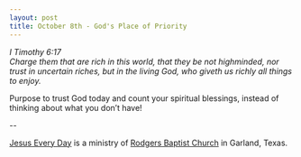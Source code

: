 ```yaml
---
layout: post
title: October 8th - God's Place of Priority
---
```


_I Timothy 6:17  
Charge them that are rich in this world, that they be not
highminded, nor trust in uncertain riches, but in the living God, who
giveth us richly all things to enjoy._

Purpose to trust God today and count your spiritual blessings,
instead of thinking about what you don&rsquo;t have!

 --

<a href=http://jesuseveryday.net>Jesus Every Day</a> is a ministry of <a href=http://rodgersbaptist.net>Rodgers Baptist Church</a> in Garland, Texas.
